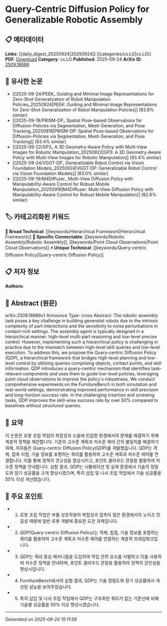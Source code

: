<!-- KEYWORD_LINKING_METADATA:
{
  "processed_timestamp": "2025-09-24T15:11:58.596252",
  "vocabulary_version": "1.0",
  "selected_keywords": [
    "Query-centric Diffusion Policy",
    "Robotic Assembly",
    "Point Cloud Observations",
    "Hierarchical Framework"
  ],
  "rejected_keywords": [],
  "similarity_scores": {
    "Query-centric Diffusion Policy": 0.8,
    "Robotic Assembly": 0.85,
    "Point Cloud Observations": 0.78,
    "Hierarchical Framework": 0.65
  },
  "extraction_method": "AI_prompt_based",
  "budget_applied": true,
  "candidates_json": {
    "candidates": [
      {
        "surface": "Query-centric Diffusion Policy",
        "canonical": "Query-centric Diffusion Policy",
        "aliases": [
          "QDP"
        ],
        "category": "unique_technical",
        "rationale": "This is a novel hierarchical framework proposed in the paper, crucial for linking specific research on robotic assembly.",
        "novelty_score": 0.85,
        "connectivity_score": 0.65,
        "specificity_score": 0.9,
        "link_intent_score": 0.8
      },
      {
        "surface": "Robotic Assembly",
        "canonical": "Robotic Assembly",
        "aliases": [
          "Assembly Task"
        ],
        "category": "specific_connectable",
        "rationale": "A key application area in robotics, linking to research on automation and machine learning in physical tasks.",
        "novelty_score": 0.55,
        "connectivity_score": 0.88,
        "specificity_score": 0.78,
        "link_intent_score": 0.85
      },
      {
        "surface": "Point Cloud Observations",
        "canonical": "Point Cloud Observations",
        "aliases": [
          "Point Cloud Data"
        ],
        "category": "specific_connectable",
        "rationale": "Critical for linking to computer vision and 3D data processing in robotics.",
        "novelty_score": 0.6,
        "connectivity_score": 0.82,
        "specificity_score": 0.8,
        "link_intent_score": 0.78
      },
      {
        "surface": "Hierarchical Framework",
        "canonical": "Hierarchical Framework",
        "aliases": [
          "Hierarchical Policy"
        ],
        "category": "broad_technical",
        "rationale": "A common structure in robotics and AI, linking to broader discussions on multi-level decision-making systems.",
        "novelty_score": 0.45,
        "connectivity_score": 0.75,
        "specificity_score": 0.7,
        "link_intent_score": 0.65
      }
    ],
    "ban_list_suggestions": [
      "high-level planning",
      "low-level control",
      "skill precision",
      "long-horizon success rate"
    ]
  },
  "decisions": [
    {
      "candidate_surface": "Query-centric Diffusion Policy",
      "resolved_canonical": "Query-centric Diffusion Policy",
      "decision": "linked",
      "scores": {
        "novelty": 0.85,
        "connectivity": 0.65,
        "specificity": 0.9,
        "link_intent": 0.8
      }
    },
    {
      "candidate_surface": "Robotic Assembly",
      "resolved_canonical": "Robotic Assembly",
      "decision": "linked",
      "scores": {
        "novelty": 0.55,
        "connectivity": 0.88,
        "specificity": 0.78,
        "link_intent": 0.85
      }
    },
    {
      "candidate_surface": "Point Cloud Observations",
      "resolved_canonical": "Point Cloud Observations",
      "decision": "linked",
      "scores": {
        "novelty": 0.6,
        "connectivity": 0.82,
        "specificity": 0.8,
        "link_intent": 0.78
      }
    },
    {
      "candidate_surface": "Hierarchical Framework",
      "resolved_canonical": "Hierarchical Framework",
      "decision": "linked",
      "scores": {
        "novelty": 0.45,
        "connectivity": 0.75,
        "specificity": 0.7,
        "link_intent": 0.65
      }
    }
  ]
}
-->

# Query-Centric Diffusion Policy for Generalizable Robotic Assembly

## 📋 메타데이터

**Links**: [[daily_digest_20250924|20250924]] [[categories/cs.LG|cs.LG]]
**PDF**: [Download](https://arxiv.org/pdf/2509.18686.pdf)
**Category**: cs.LG
**Published**: 2025-09-24
**ArXiv ID**: [2509.18686](https://arxiv.org/abs/2509.18686)

## 🔗 유사한 논문
- [[2025-09-24/PEEK_ Guiding and Minimal Image Representations for Zero-Shot Generalization of Robot Manipulation Policies_20250924|PEEK: Guiding and Minimal Image Representations for Zero-Shot Generalization of Robot Manipulation Policies]] (83.8% similar)
- [[2025-09-18/PRISM-DP_ Spatial Pose-based Observations for Diffusion-Policies via Segmentation, Mesh Generation, and Pose Tracking_20250918|PRISM-DP: Spatial Pose-based Observations for Diffusion-Policies via Segmentation, Mesh Generation, and Pose Tracking]] (83.4% similar)
- [[2025-09-22/GP3_ A 3D Geometry-Aware Policy with Multi-View Images for Robotic Manipulation_20250922|GP3: A 3D Geometry-Aware Policy with Multi-View Images for Robotic Manipulation]] (83.4% similar)
- [[2025-09-24/VGGT-DP_ Generalizable Robot Control via Vision Foundation Models_20250924|VGGT-DP: Generalizable Robot Control via Vision Foundation Models]] (83.0% similar)
- [[2025-09-19/M4Diffuser_ Multi-View Diffusion Policy with Manipulability-Aware Control for Robust Mobile Manipulation_20250919|M4Diffuser: Multi-View Diffusion Policy with Manipulability-Aware Control for Robust Mobile Manipulation]] (82.6% similar)

## 🏷️ 카테고리화된 키워드
**🧠 Broad Technical**: [[keywords/Hierarchical Framework|Hierarchical Framework]]
**🔗 Specific Connectable**: [[keywords/Robotic Assembly|Robotic Assembly]], [[keywords/Point Cloud Observations|Point Cloud Observations]]
**⚡ Unique Technical**: [[keywords/Query-centric Diffusion Policy|Query-centric Diffusion Policy]]

## 📋 저자 정보

**Authors:** 

## 📄 Abstract (원문)

arXiv:2509.18686v1 Announce Type: cross 
Abstract: The robotic assembly task poses a key challenge in building generalist robots due to the intrinsic complexity of part interactions and the sensitivity to noise perturbations in contact-rich settings. The assembly agent is typically designed in a hierarchical manner: high-level multi-part reasoning and low-level precise control. However, implementing such a hierarchical policy is challenging in practice due to the mismatch between high-level skill queries and low-level execution. To address this, we propose the Query-centric Diffusion Policy (QDP), a hierarchical framework that bridges high-level planning and low-level control by utilizing queries comprising objects, contact points, and skill information. QDP introduces a query-centric mechanism that identifies task-relevant components and uses them to guide low-level policies, leveraging point cloud observations to improve the policy's robustness. We conduct comprehensive experiments on the FurnitureBench in both simulation and real-world settings, demonstrating improved performance in skill precision and long-horizon success rate. In the challenging insertion and screwing tasks, QDP improves the skill-wise success rate by over 50% compared to baselines without structured queries.

## 📝 요약

이 논문은 로봇 조립 작업의 복잡성과 소음에 민감한 환경에서의 문제를 해결하기 위해 계층적 정책을 제안합니다. 기존의 고수준 계획과 저수준 제어 간의 불일치를 해결하기 위해, 저자들은 Query-centric Diffusion Policy(QDP)를 개발했습니다. QDP는 객체, 접촉 지점, 기술 정보를 포함하는 쿼리를 활용하여 고수준 계획과 저수준 제어를 연결합니다. 이를 통해 정책의 견고성을 향상시키고, 포인트 클라우드 관찰을 활용하여 저수준 정책을 안내합니다. 실험 결과, QDP는 시뮬레이션 및 실제 환경에서 기술의 정밀도와 장기 성공률을 크게 향상시켰으며, 특히 삽입 및 나사 조립 작업에서 기술 성공률을 50% 이상 개선했습니다.

## 🎯 주요 포인트

- 1. 로봇 조립 작업은 부품 상호작용의 복잡성과 접촉이 많은 환경에서의 노이즈 민감성 때문에 일반 로봇 개발에 중요한 도전 과제입니다.
- 2. QDP(Query-centric Diffusion Policy)는 객체, 접점, 기술 정보를 포함하는 쿼리를 활용하여 고수준 계획과 저수준 제어를 연결하는 계층적 프레임워크입니다.
- 3. QDP는 쿼리 중심 메커니즘을 도입하여 작업 관련 요소를 식별하고 이를 사용하여 저수준 정책을 안내하며, 포인트 클라우드 관찰을 활용하여 정책의 강인성을 향상시킵니다.
- 4. FurnitureBench에서의 실험 결과, QDP는 기술 정밀도와 장기 성공률에서 개선된 성능을 보여주었습니다.
- 5. 특히 삽입 및 나사 조립 작업에서 QDP는 구조화된 쿼리가 없는 기준선에 비해 기술별 성공률을 50% 이상 향상시켰습니다.


---

*Generated on 2025-09-24 15:11:58*